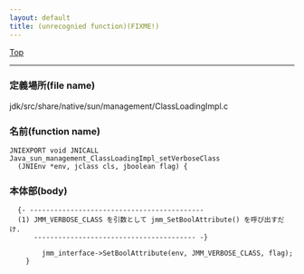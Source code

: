 ```yaml
---
layout: default
title: (unrecognied function)(FIXME!)
---
```

[Top](../index.html)

--- 
### 定義場所(file name)
jdk/src/share/native/sun/management/ClassLoadingImpl.c

### 名前(function name)
```
JNIEXPORT void JNICALL Java_sun_management_ClassLoadingImpl_setVerboseClass
  (JNIEnv *env, jclass cls, jboolean flag) {
```

### 本体部(body)
```
  {- -------------------------------------------
  (1) JMM_VERBOSE_CLASS を引数として jmm_SetBoolAttribute() を呼び出すだけ.
      ---------------------------------------- -}

	    jmm_interface->SetBoolAttribute(env, JMM_VERBOSE_CLASS, flag);
	}
	
```


